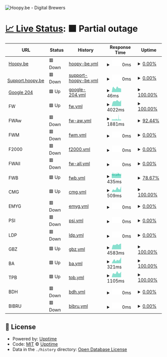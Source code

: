 ![Hoopy.be - Digital Brewers](https://hoopy.be/img/Hoopy.be-logo.jpg "Hoopy.be - Digital Brewers")

# [📈 Live Status](https://hoopybe.github.io/uptime): <!--live status--> **🟧 Partial outage**

<!--start: status pages-->
<!-- This summary is generated by Upptime (https://github.com/upptime/upptime) -->
<!-- Do not edit this manually, your changes will be overwritten -->
<!-- prettier-ignore -->
| URL | Status | History | Response Time | Uptime |
| --- | ------ | ------- | ------------- | ------ |
| <img alt="" src="https://icons.duckduckgo.com/ip3/hoopy.be.ico" height="13"> [Hoopy.be](https://hoopy.be) | 🟥 Down | [hoopy-be.yml](https://github.com/hoopybe/uptime/commits/HEAD/history/hoopy-be.yml) | <details><summary><img alt="Response time graph" src="./graphs/hoopy-be/response-time-week.png" height="20"> 0ms</summary><br><a href="https://hoopybe.github.io/uptime/history/hoopy-be"><img alt="Response time 913" src="https://img.shields.io/endpoint?url=https%3A%2F%2Fraw.githubusercontent.com%2Fhoopybe%2Fuptime%2FHEAD%2Fapi%2Fhoopy-be%2Fresponse-time.json"></a><br><a href="https://hoopybe.github.io/uptime/history/hoopy-be"><img alt="24-hour response time 0" src="https://img.shields.io/endpoint?url=https%3A%2F%2Fraw.githubusercontent.com%2Fhoopybe%2Fuptime%2FHEAD%2Fapi%2Fhoopy-be%2Fresponse-time-day.json"></a><br><a href="https://hoopybe.github.io/uptime/history/hoopy-be"><img alt="7-day response time 0" src="https://img.shields.io/endpoint?url=https%3A%2F%2Fraw.githubusercontent.com%2Fhoopybe%2Fuptime%2FHEAD%2Fapi%2Fhoopy-be%2Fresponse-time-week.json"></a><br><a href="https://hoopybe.github.io/uptime/history/hoopy-be"><img alt="30-day response time 0" src="https://img.shields.io/endpoint?url=https%3A%2F%2Fraw.githubusercontent.com%2Fhoopybe%2Fuptime%2FHEAD%2Fapi%2Fhoopy-be%2Fresponse-time-month.json"></a><br><a href="https://hoopybe.github.io/uptime/history/hoopy-be"><img alt="1-year response time 839" src="https://img.shields.io/endpoint?url=https%3A%2F%2Fraw.githubusercontent.com%2Fhoopybe%2Fuptime%2FHEAD%2Fapi%2Fhoopy-be%2Fresponse-time-year.json"></a></details> | <details><summary><a href="https://hoopybe.github.io/uptime/history/hoopy-be">0.00%</a></summary><a href="https://hoopybe.github.io/uptime/history/hoopy-be"><img alt="All-time uptime 76.51%" src="https://img.shields.io/endpoint?url=https%3A%2F%2Fraw.githubusercontent.com%2Fhoopybe%2Fuptime%2FHEAD%2Fapi%2Fhoopy-be%2Fuptime.json"></a><br><a href="https://hoopybe.github.io/uptime/history/hoopy-be"><img alt="24-hour uptime 0.00%" src="https://img.shields.io/endpoint?url=https%3A%2F%2Fraw.githubusercontent.com%2Fhoopybe%2Fuptime%2FHEAD%2Fapi%2Fhoopy-be%2Fuptime-day.json"></a><br><a href="https://hoopybe.github.io/uptime/history/hoopy-be"><img alt="7-day uptime 0.00%" src="https://img.shields.io/endpoint?url=https%3A%2F%2Fraw.githubusercontent.com%2Fhoopybe%2Fuptime%2FHEAD%2Fapi%2Fhoopy-be%2Fuptime-week.json"></a><br><a href="https://hoopybe.github.io/uptime/history/hoopy-be"><img alt="30-day uptime 1.38%" src="https://img.shields.io/endpoint?url=https%3A%2F%2Fraw.githubusercontent.com%2Fhoopybe%2Fuptime%2FHEAD%2Fapi%2Fhoopy-be%2Fuptime-month.json"></a><br><a href="https://hoopybe.github.io/uptime/history/hoopy-be"><img alt="1-year uptime 10.74%" src="https://img.shields.io/endpoint?url=https%3A%2F%2Fraw.githubusercontent.com%2Fhoopybe%2Fuptime%2FHEAD%2Fapi%2Fhoopy-be%2Fuptime-year.json"></a></details>
| <img alt="" src="https://icons.duckduckgo.com/ip3/support.hoopy.be.ico" height="13"> [Support.hoopy.be](https://support.hoopy.be) | 🟥 Down | [support-hoopy-be.yml](https://github.com/hoopybe/uptime/commits/HEAD/history/support-hoopy-be.yml) | <details><summary><img alt="Response time graph" src="./graphs/support-hoopy-be/response-time-week.png" height="20"> 0ms</summary><br><a href="https://hoopybe.github.io/uptime/history/support-hoopy-be"><img alt="Response time 1718" src="https://img.shields.io/endpoint?url=https%3A%2F%2Fraw.githubusercontent.com%2Fhoopybe%2Fuptime%2FHEAD%2Fapi%2Fsupport-hoopy-be%2Fresponse-time.json"></a><br><a href="https://hoopybe.github.io/uptime/history/support-hoopy-be"><img alt="24-hour response time 0" src="https://img.shields.io/endpoint?url=https%3A%2F%2Fraw.githubusercontent.com%2Fhoopybe%2Fuptime%2FHEAD%2Fapi%2Fsupport-hoopy-be%2Fresponse-time-day.json"></a><br><a href="https://hoopybe.github.io/uptime/history/support-hoopy-be"><img alt="7-day response time 0" src="https://img.shields.io/endpoint?url=https%3A%2F%2Fraw.githubusercontent.com%2Fhoopybe%2Fuptime%2FHEAD%2Fapi%2Fsupport-hoopy-be%2Fresponse-time-week.json"></a><br><a href="https://hoopybe.github.io/uptime/history/support-hoopy-be"><img alt="30-day response time 0" src="https://img.shields.io/endpoint?url=https%3A%2F%2Fraw.githubusercontent.com%2Fhoopybe%2Fuptime%2FHEAD%2Fapi%2Fsupport-hoopy-be%2Fresponse-time-month.json"></a><br><a href="https://hoopybe.github.io/uptime/history/support-hoopy-be"><img alt="1-year response time 1657" src="https://img.shields.io/endpoint?url=https%3A%2F%2Fraw.githubusercontent.com%2Fhoopybe%2Fuptime%2FHEAD%2Fapi%2Fsupport-hoopy-be%2Fresponse-time-year.json"></a></details> | <details><summary><a href="https://hoopybe.github.io/uptime/history/support-hoopy-be">0.00%</a></summary><a href="https://hoopybe.github.io/uptime/history/support-hoopy-be"><img alt="All-time uptime 88.47%" src="https://img.shields.io/endpoint?url=https%3A%2F%2Fraw.githubusercontent.com%2Fhoopybe%2Fuptime%2FHEAD%2Fapi%2Fsupport-hoopy-be%2Fuptime.json"></a><br><a href="https://hoopybe.github.io/uptime/history/support-hoopy-be"><img alt="24-hour uptime 0.00%" src="https://img.shields.io/endpoint?url=https%3A%2F%2Fraw.githubusercontent.com%2Fhoopybe%2Fuptime%2FHEAD%2Fapi%2Fsupport-hoopy-be%2Fuptime-day.json"></a><br><a href="https://hoopybe.github.io/uptime/history/support-hoopy-be"><img alt="7-day uptime 0.00%" src="https://img.shields.io/endpoint?url=https%3A%2F%2Fraw.githubusercontent.com%2Fhoopybe%2Fuptime%2FHEAD%2Fapi%2Fsupport-hoopy-be%2Fuptime-week.json"></a><br><a href="https://hoopybe.github.io/uptime/history/support-hoopy-be"><img alt="30-day uptime 1.38%" src="https://img.shields.io/endpoint?url=https%3A%2F%2Fraw.githubusercontent.com%2Fhoopybe%2Fuptime%2FHEAD%2Fapi%2Fsupport-hoopy-be%2Fuptime-month.json"></a><br><a href="https://hoopybe.github.io/uptime/history/support-hoopy-be"><img alt="1-year uptime 58.81%" src="https://img.shields.io/endpoint?url=https%3A%2F%2Fraw.githubusercontent.com%2Fhoopybe%2Fuptime%2FHEAD%2Fapi%2Fsupport-hoopy-be%2Fuptime-year.json"></a></details>
| <img alt="" src="https://icons.duckduckgo.com/ip3/google.com.ico" height="13"> [Google 204](https://google.com/generate_204) | 🟩 Up | [google-204.yml](https://github.com/hoopybe/uptime/commits/HEAD/history/google-204.yml) | <details><summary><img alt="Response time graph" src="./graphs/google-204/response-time-week.png" height="20"> 46ms</summary><br><a href="https://hoopybe.github.io/uptime/history/google-204"><img alt="Response time 41" src="https://img.shields.io/endpoint?url=https%3A%2F%2Fraw.githubusercontent.com%2Fhoopybe%2Fuptime%2FHEAD%2Fapi%2Fgoogle-204%2Fresponse-time.json"></a><br><a href="https://hoopybe.github.io/uptime/history/google-204"><img alt="24-hour response time 38" src="https://img.shields.io/endpoint?url=https%3A%2F%2Fraw.githubusercontent.com%2Fhoopybe%2Fuptime%2FHEAD%2Fapi%2Fgoogle-204%2Fresponse-time-day.json"></a><br><a href="https://hoopybe.github.io/uptime/history/google-204"><img alt="7-day response time 46" src="https://img.shields.io/endpoint?url=https%3A%2F%2Fraw.githubusercontent.com%2Fhoopybe%2Fuptime%2FHEAD%2Fapi%2Fgoogle-204%2Fresponse-time-week.json"></a><br><a href="https://hoopybe.github.io/uptime/history/google-204"><img alt="30-day response time 49" src="https://img.shields.io/endpoint?url=https%3A%2F%2Fraw.githubusercontent.com%2Fhoopybe%2Fuptime%2FHEAD%2Fapi%2Fgoogle-204%2Fresponse-time-month.json"></a><br><a href="https://hoopybe.github.io/uptime/history/google-204"><img alt="1-year response time 40" src="https://img.shields.io/endpoint?url=https%3A%2F%2Fraw.githubusercontent.com%2Fhoopybe%2Fuptime%2FHEAD%2Fapi%2Fgoogle-204%2Fresponse-time-year.json"></a></details> | <details><summary><a href="https://hoopybe.github.io/uptime/history/google-204">100.00%</a></summary><a href="https://hoopybe.github.io/uptime/history/google-204"><img alt="All-time uptime 100.00%" src="https://img.shields.io/endpoint?url=https%3A%2F%2Fraw.githubusercontent.com%2Fhoopybe%2Fuptime%2FHEAD%2Fapi%2Fgoogle-204%2Fuptime.json"></a><br><a href="https://hoopybe.github.io/uptime/history/google-204"><img alt="24-hour uptime 100.00%" src="https://img.shields.io/endpoint?url=https%3A%2F%2Fraw.githubusercontent.com%2Fhoopybe%2Fuptime%2FHEAD%2Fapi%2Fgoogle-204%2Fuptime-day.json"></a><br><a href="https://hoopybe.github.io/uptime/history/google-204"><img alt="7-day uptime 100.00%" src="https://img.shields.io/endpoint?url=https%3A%2F%2Fraw.githubusercontent.com%2Fhoopybe%2Fuptime%2FHEAD%2Fapi%2Fgoogle-204%2Fuptime-week.json"></a><br><a href="https://hoopybe.github.io/uptime/history/google-204"><img alt="30-day uptime 100.00%" src="https://img.shields.io/endpoint?url=https%3A%2F%2Fraw.githubusercontent.com%2Fhoopybe%2Fuptime%2FHEAD%2Fapi%2Fgoogle-204%2Fuptime-month.json"></a><br><a href="https://hoopybe.github.io/uptime/history/google-204"><img alt="1-year uptime 100.00%" src="https://img.shields.io/endpoint?url=https%3A%2F%2Fraw.githubusercontent.com%2Fhoopybe%2Fuptime%2FHEAD%2Fapi%2Fgoogle-204%2Fuptime-year.json"></a></details>
| <img alt="" src="https://icons.duckduckgo.com/ip3/null.ico" height="13"> FW | 🟩 Up | [fw.yml](https://github.com/hoopybe/uptime/commits/HEAD/history/fw.yml) | <details><summary><img alt="Response time graph" src="./graphs/fw/response-time-week.png" height="20"> 4022ms</summary><br><a href="https://hoopybe.github.io/uptime/history/fw"><img alt="Response time 4336" src="https://img.shields.io/endpoint?url=https%3A%2F%2Fraw.githubusercontent.com%2Fhoopybe%2Fuptime%2FHEAD%2Fapi%2Ffw%2Fresponse-time.json"></a><br><a href="https://hoopybe.github.io/uptime/history/fw"><img alt="24-hour response time 4588" src="https://img.shields.io/endpoint?url=https%3A%2F%2Fraw.githubusercontent.com%2Fhoopybe%2Fuptime%2FHEAD%2Fapi%2Ffw%2Fresponse-time-day.json"></a><br><a href="https://hoopybe.github.io/uptime/history/fw"><img alt="7-day response time 4022" src="https://img.shields.io/endpoint?url=https%3A%2F%2Fraw.githubusercontent.com%2Fhoopybe%2Fuptime%2FHEAD%2Fapi%2Ffw%2Fresponse-time-week.json"></a><br><a href="https://hoopybe.github.io/uptime/history/fw"><img alt="30-day response time 4314" src="https://img.shields.io/endpoint?url=https%3A%2F%2Fraw.githubusercontent.com%2Fhoopybe%2Fuptime%2FHEAD%2Fapi%2Ffw%2Fresponse-time-month.json"></a><br><a href="https://hoopybe.github.io/uptime/history/fw"><img alt="1-year response time 4337" src="https://img.shields.io/endpoint?url=https%3A%2F%2Fraw.githubusercontent.com%2Fhoopybe%2Fuptime%2FHEAD%2Fapi%2Ffw%2Fresponse-time-year.json"></a></details> | <details><summary><a href="https://hoopybe.github.io/uptime/history/fw">100.00%</a></summary><a href="https://hoopybe.github.io/uptime/history/fw"><img alt="All-time uptime 99.94%" src="https://img.shields.io/endpoint?url=https%3A%2F%2Fraw.githubusercontent.com%2Fhoopybe%2Fuptime%2FHEAD%2Fapi%2Ffw%2Fuptime.json"></a><br><a href="https://hoopybe.github.io/uptime/history/fw"><img alt="24-hour uptime 100.00%" src="https://img.shields.io/endpoint?url=https%3A%2F%2Fraw.githubusercontent.com%2Fhoopybe%2Fuptime%2FHEAD%2Fapi%2Ffw%2Fuptime-day.json"></a><br><a href="https://hoopybe.github.io/uptime/history/fw"><img alt="7-day uptime 100.00%" src="https://img.shields.io/endpoint?url=https%3A%2F%2Fraw.githubusercontent.com%2Fhoopybe%2Fuptime%2FHEAD%2Fapi%2Ffw%2Fuptime-week.json"></a><br><a href="https://hoopybe.github.io/uptime/history/fw"><img alt="30-day uptime 100.00%" src="https://img.shields.io/endpoint?url=https%3A%2F%2Fraw.githubusercontent.com%2Fhoopybe%2Fuptime%2FHEAD%2Fapi%2Ffw%2Fuptime-month.json"></a><br><a href="https://hoopybe.github.io/uptime/history/fw"><img alt="1-year uptime 99.93%" src="https://img.shields.io/endpoint?url=https%3A%2F%2Fraw.githubusercontent.com%2Fhoopybe%2Fuptime%2FHEAD%2Fapi%2Ffw%2Fuptime-year.json"></a></details>
| <img alt="" src="https://icons.duckduckgo.com/ip3/null.ico" height="13"> FWAw | 🟥 Down | [fw-aw.yml](https://github.com/hoopybe/uptime/commits/HEAD/history/fw-aw.yml) | <details><summary><img alt="Response time graph" src="./graphs/fw-aw/response-time-week.png" height="20"> 1881ms</summary><br><a href="https://hoopybe.github.io/uptime/history/fw-aw"><img alt="Response time 1783" src="https://img.shields.io/endpoint?url=https%3A%2F%2Fraw.githubusercontent.com%2Fhoopybe%2Fuptime%2FHEAD%2Fapi%2Ffw-aw%2Fresponse-time.json"></a><br><a href="https://hoopybe.github.io/uptime/history/fw-aw"><img alt="24-hour response time 1632" src="https://img.shields.io/endpoint?url=https%3A%2F%2Fraw.githubusercontent.com%2Fhoopybe%2Fuptime%2FHEAD%2Fapi%2Ffw-aw%2Fresponse-time-day.json"></a><br><a href="https://hoopybe.github.io/uptime/history/fw-aw"><img alt="7-day response time 1881" src="https://img.shields.io/endpoint?url=https%3A%2F%2Fraw.githubusercontent.com%2Fhoopybe%2Fuptime%2FHEAD%2Fapi%2Ffw-aw%2Fresponse-time-week.json"></a><br><a href="https://hoopybe.github.io/uptime/history/fw-aw"><img alt="30-day response time 1810" src="https://img.shields.io/endpoint?url=https%3A%2F%2Fraw.githubusercontent.com%2Fhoopybe%2Fuptime%2FHEAD%2Fapi%2Ffw-aw%2Fresponse-time-month.json"></a><br><a href="https://hoopybe.github.io/uptime/history/fw-aw"><img alt="1-year response time 1782" src="https://img.shields.io/endpoint?url=https%3A%2F%2Fraw.githubusercontent.com%2Fhoopybe%2Fuptime%2FHEAD%2Fapi%2Ffw-aw%2Fresponse-time-year.json"></a></details> | <details><summary><a href="https://hoopybe.github.io/uptime/history/fw-aw">92.44%</a></summary><a href="https://hoopybe.github.io/uptime/history/fw-aw"><img alt="All-time uptime 99.83%" src="https://img.shields.io/endpoint?url=https%3A%2F%2Fraw.githubusercontent.com%2Fhoopybe%2Fuptime%2FHEAD%2Fapi%2Ffw-aw%2Fuptime.json"></a><br><a href="https://hoopybe.github.io/uptime/history/fw-aw"><img alt="24-hour uptime 93.46%" src="https://img.shields.io/endpoint?url=https%3A%2F%2Fraw.githubusercontent.com%2Fhoopybe%2Fuptime%2FHEAD%2Fapi%2Ffw-aw%2Fuptime-day.json"></a><br><a href="https://hoopybe.github.io/uptime/history/fw-aw"><img alt="7-day uptime 92.44%" src="https://img.shields.io/endpoint?url=https%3A%2F%2Fraw.githubusercontent.com%2Fhoopybe%2Fuptime%2FHEAD%2Fapi%2Ffw-aw%2Fuptime-week.json"></a><br><a href="https://hoopybe.github.io/uptime/history/fw-aw"><img alt="30-day uptime 91.95%" src="https://img.shields.io/endpoint?url=https%3A%2F%2Fraw.githubusercontent.com%2Fhoopybe%2Fuptime%2FHEAD%2Fapi%2Ffw-aw%2Fuptime-month.json"></a><br><a href="https://hoopybe.github.io/uptime/history/fw-aw"><img alt="1-year uptime 99.33%" src="https://img.shields.io/endpoint?url=https%3A%2F%2Fraw.githubusercontent.com%2Fhoopybe%2Fuptime%2FHEAD%2Fapi%2Ffw-aw%2Fuptime-year.json"></a></details>
| <img alt="" src="https://icons.duckduckgo.com/ip3/null.ico" height="13"> FWM | 🟥 Down | [fwm.yml](https://github.com/hoopybe/uptime/commits/HEAD/history/fwm.yml) | <details><summary><img alt="Response time graph" src="./graphs/fwm/response-time-week.png" height="20"> 0ms</summary><br><a href="https://hoopybe.github.io/uptime/history/fwm"><img alt="Response time 0" src="https://img.shields.io/endpoint?url=https%3A%2F%2Fraw.githubusercontent.com%2Fhoopybe%2Fuptime%2FHEAD%2Fapi%2Ffwm%2Fresponse-time.json"></a><br><a href="https://hoopybe.github.io/uptime/history/fwm"><img alt="24-hour response time 0" src="https://img.shields.io/endpoint?url=https%3A%2F%2Fraw.githubusercontent.com%2Fhoopybe%2Fuptime%2FHEAD%2Fapi%2Ffwm%2Fresponse-time-day.json"></a><br><a href="https://hoopybe.github.io/uptime/history/fwm"><img alt="7-day response time 0" src="https://img.shields.io/endpoint?url=https%3A%2F%2Fraw.githubusercontent.com%2Fhoopybe%2Fuptime%2FHEAD%2Fapi%2Ffwm%2Fresponse-time-week.json"></a><br><a href="https://hoopybe.github.io/uptime/history/fwm"><img alt="30-day response time 0" src="https://img.shields.io/endpoint?url=https%3A%2F%2Fraw.githubusercontent.com%2Fhoopybe%2Fuptime%2FHEAD%2Fapi%2Ffwm%2Fresponse-time-month.json"></a><br><a href="https://hoopybe.github.io/uptime/history/fwm"><img alt="1-year response time 0" src="https://img.shields.io/endpoint?url=https%3A%2F%2Fraw.githubusercontent.com%2Fhoopybe%2Fuptime%2FHEAD%2Fapi%2Ffwm%2Fresponse-time-year.json"></a></details> | <details><summary><a href="https://hoopybe.github.io/uptime/history/fwm">0.00%</a></summary><a href="https://hoopybe.github.io/uptime/history/fwm"><img alt="All-time uptime 57.15%" src="https://img.shields.io/endpoint?url=https%3A%2F%2Fraw.githubusercontent.com%2Fhoopybe%2Fuptime%2FHEAD%2Fapi%2Ffwm%2Fuptime.json"></a><br><a href="https://hoopybe.github.io/uptime/history/fwm"><img alt="24-hour uptime 0.00%" src="https://img.shields.io/endpoint?url=https%3A%2F%2Fraw.githubusercontent.com%2Fhoopybe%2Fuptime%2FHEAD%2Fapi%2Ffwm%2Fuptime-day.json"></a><br><a href="https://hoopybe.github.io/uptime/history/fwm"><img alt="7-day uptime 0.00%" src="https://img.shields.io/endpoint?url=https%3A%2F%2Fraw.githubusercontent.com%2Fhoopybe%2Fuptime%2FHEAD%2Fapi%2Ffwm%2Fuptime-week.json"></a><br><a href="https://hoopybe.github.io/uptime/history/fwm"><img alt="30-day uptime 1.38%" src="https://img.shields.io/endpoint?url=https%3A%2F%2Fraw.githubusercontent.com%2Fhoopybe%2Fuptime%2FHEAD%2Fapi%2Ffwm%2Fuptime-month.json"></a><br><a href="https://hoopybe.github.io/uptime/history/fwm"><img alt="1-year uptime 0.00%" src="https://img.shields.io/endpoint?url=https%3A%2F%2Fraw.githubusercontent.com%2Fhoopybe%2Fuptime%2FHEAD%2Fapi%2Ffwm%2Fuptime-year.json"></a></details>
| <img alt="" src="https://icons.duckduckgo.com/ip3/null.ico" height="13"> F2000 | 🟥 Down | [f2000.yml](https://github.com/hoopybe/uptime/commits/HEAD/history/f2000.yml) | <details><summary><img alt="Response time graph" src="./graphs/f2000/response-time-week.png" height="20"> 0ms</summary><br><a href="https://hoopybe.github.io/uptime/history/f2000"><img alt="Response time 0" src="https://img.shields.io/endpoint?url=https%3A%2F%2Fraw.githubusercontent.com%2Fhoopybe%2Fuptime%2FHEAD%2Fapi%2Ff2000%2Fresponse-time.json"></a><br><a href="https://hoopybe.github.io/uptime/history/f2000"><img alt="24-hour response time 0" src="https://img.shields.io/endpoint?url=https%3A%2F%2Fraw.githubusercontent.com%2Fhoopybe%2Fuptime%2FHEAD%2Fapi%2Ff2000%2Fresponse-time-day.json"></a><br><a href="https://hoopybe.github.io/uptime/history/f2000"><img alt="7-day response time 0" src="https://img.shields.io/endpoint?url=https%3A%2F%2Fraw.githubusercontent.com%2Fhoopybe%2Fuptime%2FHEAD%2Fapi%2Ff2000%2Fresponse-time-week.json"></a><br><a href="https://hoopybe.github.io/uptime/history/f2000"><img alt="30-day response time 0" src="https://img.shields.io/endpoint?url=https%3A%2F%2Fraw.githubusercontent.com%2Fhoopybe%2Fuptime%2FHEAD%2Fapi%2Ff2000%2Fresponse-time-month.json"></a><br><a href="https://hoopybe.github.io/uptime/history/f2000"><img alt="1-year response time 0" src="https://img.shields.io/endpoint?url=https%3A%2F%2Fraw.githubusercontent.com%2Fhoopybe%2Fuptime%2FHEAD%2Fapi%2Ff2000%2Fresponse-time-year.json"></a></details> | <details><summary><a href="https://hoopybe.github.io/uptime/history/f2000">0.00%</a></summary><a href="https://hoopybe.github.io/uptime/history/f2000"><img alt="All-time uptime 41.25%" src="https://img.shields.io/endpoint?url=https%3A%2F%2Fraw.githubusercontent.com%2Fhoopybe%2Fuptime%2FHEAD%2Fapi%2Ff2000%2Fuptime.json"></a><br><a href="https://hoopybe.github.io/uptime/history/f2000"><img alt="24-hour uptime 0.00%" src="https://img.shields.io/endpoint?url=https%3A%2F%2Fraw.githubusercontent.com%2Fhoopybe%2Fuptime%2FHEAD%2Fapi%2Ff2000%2Fuptime-day.json"></a><br><a href="https://hoopybe.github.io/uptime/history/f2000"><img alt="7-day uptime 0.00%" src="https://img.shields.io/endpoint?url=https%3A%2F%2Fraw.githubusercontent.com%2Fhoopybe%2Fuptime%2FHEAD%2Fapi%2Ff2000%2Fuptime-week.json"></a><br><a href="https://hoopybe.github.io/uptime/history/f2000"><img alt="30-day uptime 1.38%" src="https://img.shields.io/endpoint?url=https%3A%2F%2Fraw.githubusercontent.com%2Fhoopybe%2Fuptime%2FHEAD%2Fapi%2Ff2000%2Fuptime-month.json"></a><br><a href="https://hoopybe.github.io/uptime/history/f2000"><img alt="1-year uptime 0.00%" src="https://img.shields.io/endpoint?url=https%3A%2F%2Fraw.githubusercontent.com%2Fhoopybe%2Fuptime%2FHEAD%2Fapi%2Ff2000%2Fuptime-year.json"></a></details>
| <img alt="" src="https://icons.duckduckgo.com/ip3/null.ico" height="13"> FWAll | 🟥 Down | [fw-all.yml](https://github.com/hoopybe/uptime/commits/HEAD/history/fw-all.yml) | <details><summary><img alt="Response time graph" src="./graphs/fw-all/response-time-week.png" height="20"> 0ms</summary><br><a href="https://hoopybe.github.io/uptime/history/fw-all"><img alt="Response time 0" src="https://img.shields.io/endpoint?url=https%3A%2F%2Fraw.githubusercontent.com%2Fhoopybe%2Fuptime%2FHEAD%2Fapi%2Ffw-all%2Fresponse-time.json"></a><br><a href="https://hoopybe.github.io/uptime/history/fw-all"><img alt="24-hour response time 0" src="https://img.shields.io/endpoint?url=https%3A%2F%2Fraw.githubusercontent.com%2Fhoopybe%2Fuptime%2FHEAD%2Fapi%2Ffw-all%2Fresponse-time-day.json"></a><br><a href="https://hoopybe.github.io/uptime/history/fw-all"><img alt="7-day response time 0" src="https://img.shields.io/endpoint?url=https%3A%2F%2Fraw.githubusercontent.com%2Fhoopybe%2Fuptime%2FHEAD%2Fapi%2Ffw-all%2Fresponse-time-week.json"></a><br><a href="https://hoopybe.github.io/uptime/history/fw-all"><img alt="30-day response time 0" src="https://img.shields.io/endpoint?url=https%3A%2F%2Fraw.githubusercontent.com%2Fhoopybe%2Fuptime%2FHEAD%2Fapi%2Ffw-all%2Fresponse-time-month.json"></a><br><a href="https://hoopybe.github.io/uptime/history/fw-all"><img alt="1-year response time 0" src="https://img.shields.io/endpoint?url=https%3A%2F%2Fraw.githubusercontent.com%2Fhoopybe%2Fuptime%2FHEAD%2Fapi%2Ffw-all%2Fresponse-time-year.json"></a></details> | <details><summary><a href="https://hoopybe.github.io/uptime/history/fw-all">0.00%</a></summary><a href="https://hoopybe.github.io/uptime/history/fw-all"><img alt="All-time uptime 57.15%" src="https://img.shields.io/endpoint?url=https%3A%2F%2Fraw.githubusercontent.com%2Fhoopybe%2Fuptime%2FHEAD%2Fapi%2Ffw-all%2Fuptime.json"></a><br><a href="https://hoopybe.github.io/uptime/history/fw-all"><img alt="24-hour uptime 0.00%" src="https://img.shields.io/endpoint?url=https%3A%2F%2Fraw.githubusercontent.com%2Fhoopybe%2Fuptime%2FHEAD%2Fapi%2Ffw-all%2Fuptime-day.json"></a><br><a href="https://hoopybe.github.io/uptime/history/fw-all"><img alt="7-day uptime 0.00%" src="https://img.shields.io/endpoint?url=https%3A%2F%2Fraw.githubusercontent.com%2Fhoopybe%2Fuptime%2FHEAD%2Fapi%2Ffw-all%2Fuptime-week.json"></a><br><a href="https://hoopybe.github.io/uptime/history/fw-all"><img alt="30-day uptime 1.38%" src="https://img.shields.io/endpoint?url=https%3A%2F%2Fraw.githubusercontent.com%2Fhoopybe%2Fuptime%2FHEAD%2Fapi%2Ffw-all%2Fuptime-month.json"></a><br><a href="https://hoopybe.github.io/uptime/history/fw-all"><img alt="1-year uptime 0.00%" src="https://img.shields.io/endpoint?url=https%3A%2F%2Fraw.githubusercontent.com%2Fhoopybe%2Fuptime%2FHEAD%2Fapi%2Ffw-all%2Fuptime-year.json"></a></details>
| <img alt="" src="https://icons.duckduckgo.com/ip3/null.ico" height="13"> FWB | 🟩 Up | [fwb.yml](https://github.com/hoopybe/uptime/commits/HEAD/history/fwb.yml) | <details><summary><img alt="Response time graph" src="./graphs/fwb/response-time-week.png" height="20"> 435ms</summary><br><a href="https://hoopybe.github.io/uptime/history/fwb"><img alt="Response time 503" src="https://img.shields.io/endpoint?url=https%3A%2F%2Fraw.githubusercontent.com%2Fhoopybe%2Fuptime%2FHEAD%2Fapi%2Ffwb%2Fresponse-time.json"></a><br><a href="https://hoopybe.github.io/uptime/history/fwb"><img alt="24-hour response time 419" src="https://img.shields.io/endpoint?url=https%3A%2F%2Fraw.githubusercontent.com%2Fhoopybe%2Fuptime%2FHEAD%2Fapi%2Ffwb%2Fresponse-time-day.json"></a><br><a href="https://hoopybe.github.io/uptime/history/fwb"><img alt="7-day response time 435" src="https://img.shields.io/endpoint?url=https%3A%2F%2Fraw.githubusercontent.com%2Fhoopybe%2Fuptime%2FHEAD%2Fapi%2Ffwb%2Fresponse-time-week.json"></a><br><a href="https://hoopybe.github.io/uptime/history/fwb"><img alt="30-day response time 504" src="https://img.shields.io/endpoint?url=https%3A%2F%2Fraw.githubusercontent.com%2Fhoopybe%2Fuptime%2FHEAD%2Fapi%2Ffwb%2Fresponse-time-month.json"></a><br><a href="https://hoopybe.github.io/uptime/history/fwb"><img alt="1-year response time 503" src="https://img.shields.io/endpoint?url=https%3A%2F%2Fraw.githubusercontent.com%2Fhoopybe%2Fuptime%2FHEAD%2Fapi%2Ffwb%2Fresponse-time-year.json"></a></details> | <details><summary><a href="https://hoopybe.github.io/uptime/history/fwb">78.67%</a></summary><a href="https://hoopybe.github.io/uptime/history/fwb"><img alt="All-time uptime 99.84%" src="https://img.shields.io/endpoint?url=https%3A%2F%2Fraw.githubusercontent.com%2Fhoopybe%2Fuptime%2FHEAD%2Fapi%2Ffwb%2Fuptime.json"></a><br><a href="https://hoopybe.github.io/uptime/history/fwb"><img alt="24-hour uptime 73.33%" src="https://img.shields.io/endpoint?url=https%3A%2F%2Fraw.githubusercontent.com%2Fhoopybe%2Fuptime%2FHEAD%2Fapi%2Ffwb%2Fuptime-day.json"></a><br><a href="https://hoopybe.github.io/uptime/history/fwb"><img alt="7-day uptime 78.67%" src="https://img.shields.io/endpoint?url=https%3A%2F%2Fraw.githubusercontent.com%2Fhoopybe%2Fuptime%2FHEAD%2Fapi%2Ffwb%2Fuptime-week.json"></a><br><a href="https://hoopybe.github.io/uptime/history/fwb"><img alt="30-day uptime 92.57%" src="https://img.shields.io/endpoint?url=https%3A%2F%2Fraw.githubusercontent.com%2Fhoopybe%2Fuptime%2FHEAD%2Fapi%2Ffwb%2Fuptime-month.json"></a><br><a href="https://hoopybe.github.io/uptime/history/fwb"><img alt="1-year uptime 99.38%" src="https://img.shields.io/endpoint?url=https%3A%2F%2Fraw.githubusercontent.com%2Fhoopybe%2Fuptime%2FHEAD%2Fapi%2Ffwb%2Fuptime-year.json"></a></details>
| <img alt="" src="https://icons.duckduckgo.com/ip3/null.ico" height="13"> CMG | 🟩 Up | [cmg.yml](https://github.com/hoopybe/uptime/commits/HEAD/history/cmg.yml) | <details><summary><img alt="Response time graph" src="./graphs/cmg/response-time-week.png" height="20"> 509ms</summary><br><a href="https://hoopybe.github.io/uptime/history/cmg"><img alt="Response time 1074" src="https://img.shields.io/endpoint?url=https%3A%2F%2Fraw.githubusercontent.com%2Fhoopybe%2Fuptime%2FHEAD%2Fapi%2Fcmg%2Fresponse-time.json"></a><br><a href="https://hoopybe.github.io/uptime/history/cmg"><img alt="24-hour response time 909" src="https://img.shields.io/endpoint?url=https%3A%2F%2Fraw.githubusercontent.com%2Fhoopybe%2Fuptime%2FHEAD%2Fapi%2Fcmg%2Fresponse-time-day.json"></a><br><a href="https://hoopybe.github.io/uptime/history/cmg"><img alt="7-day response time 509" src="https://img.shields.io/endpoint?url=https%3A%2F%2Fraw.githubusercontent.com%2Fhoopybe%2Fuptime%2FHEAD%2Fapi%2Fcmg%2Fresponse-time-week.json"></a><br><a href="https://hoopybe.github.io/uptime/history/cmg"><img alt="30-day response time 578" src="https://img.shields.io/endpoint?url=https%3A%2F%2Fraw.githubusercontent.com%2Fhoopybe%2Fuptime%2FHEAD%2Fapi%2Fcmg%2Fresponse-time-month.json"></a><br><a href="https://hoopybe.github.io/uptime/history/cmg"><img alt="1-year response time 978" src="https://img.shields.io/endpoint?url=https%3A%2F%2Fraw.githubusercontent.com%2Fhoopybe%2Fuptime%2FHEAD%2Fapi%2Fcmg%2Fresponse-time-year.json"></a></details> | <details><summary><a href="https://hoopybe.github.io/uptime/history/cmg">100.00%</a></summary><a href="https://hoopybe.github.io/uptime/history/cmg"><img alt="All-time uptime 82.97%" src="https://img.shields.io/endpoint?url=https%3A%2F%2Fraw.githubusercontent.com%2Fhoopybe%2Fuptime%2FHEAD%2Fapi%2Fcmg%2Fuptime.json"></a><br><a href="https://hoopybe.github.io/uptime/history/cmg"><img alt="24-hour uptime 100.00%" src="https://img.shields.io/endpoint?url=https%3A%2F%2Fraw.githubusercontent.com%2Fhoopybe%2Fuptime%2FHEAD%2Fapi%2Fcmg%2Fuptime-day.json"></a><br><a href="https://hoopybe.github.io/uptime/history/cmg"><img alt="7-day uptime 100.00%" src="https://img.shields.io/endpoint?url=https%3A%2F%2Fraw.githubusercontent.com%2Fhoopybe%2Fuptime%2FHEAD%2Fapi%2Fcmg%2Fuptime-week.json"></a><br><a href="https://hoopybe.github.io/uptime/history/cmg"><img alt="30-day uptime 100.00%" src="https://img.shields.io/endpoint?url=https%3A%2F%2Fraw.githubusercontent.com%2Fhoopybe%2Fuptime%2FHEAD%2Fapi%2Fcmg%2Fuptime-month.json"></a><br><a href="https://hoopybe.github.io/uptime/history/cmg"><img alt="1-year uptime 34.71%" src="https://img.shields.io/endpoint?url=https%3A%2F%2Fraw.githubusercontent.com%2Fhoopybe%2Fuptime%2FHEAD%2Fapi%2Fcmg%2Fuptime-year.json"></a></details>
| <img alt="" src="https://icons.duckduckgo.com/ip3/null.ico" height="13"> EMYG | 🟥 Down | [emyg.yml](https://github.com/hoopybe/uptime/commits/HEAD/history/emyg.yml) | <details><summary><img alt="Response time graph" src="./graphs/emyg/response-time-week.png" height="20"> 0ms</summary><br><a href="https://hoopybe.github.io/uptime/history/emyg"><img alt="Response time 919" src="https://img.shields.io/endpoint?url=https%3A%2F%2Fraw.githubusercontent.com%2Fhoopybe%2Fuptime%2FHEAD%2Fapi%2Femyg%2Fresponse-time.json"></a><br><a href="https://hoopybe.github.io/uptime/history/emyg"><img alt="24-hour response time 0" src="https://img.shields.io/endpoint?url=https%3A%2F%2Fraw.githubusercontent.com%2Fhoopybe%2Fuptime%2FHEAD%2Fapi%2Femyg%2Fresponse-time-day.json"></a><br><a href="https://hoopybe.github.io/uptime/history/emyg"><img alt="7-day response time 0" src="https://img.shields.io/endpoint?url=https%3A%2F%2Fraw.githubusercontent.com%2Fhoopybe%2Fuptime%2FHEAD%2Fapi%2Femyg%2Fresponse-time-week.json"></a><br><a href="https://hoopybe.github.io/uptime/history/emyg"><img alt="30-day response time 0" src="https://img.shields.io/endpoint?url=https%3A%2F%2Fraw.githubusercontent.com%2Fhoopybe%2Fuptime%2FHEAD%2Fapi%2Femyg%2Fresponse-time-month.json"></a><br><a href="https://hoopybe.github.io/uptime/history/emyg"><img alt="1-year response time 954" src="https://img.shields.io/endpoint?url=https%3A%2F%2Fraw.githubusercontent.com%2Fhoopybe%2Fuptime%2FHEAD%2Fapi%2Femyg%2Fresponse-time-year.json"></a></details> | <details><summary><a href="https://hoopybe.github.io/uptime/history/emyg">0.00%</a></summary><a href="https://hoopybe.github.io/uptime/history/emyg"><img alt="All-time uptime 76.80%" src="https://img.shields.io/endpoint?url=https%3A%2F%2Fraw.githubusercontent.com%2Fhoopybe%2Fuptime%2FHEAD%2Fapi%2Femyg%2Fuptime.json"></a><br><a href="https://hoopybe.github.io/uptime/history/emyg"><img alt="24-hour uptime 0.00%" src="https://img.shields.io/endpoint?url=https%3A%2F%2Fraw.githubusercontent.com%2Fhoopybe%2Fuptime%2FHEAD%2Fapi%2Femyg%2Fuptime-day.json"></a><br><a href="https://hoopybe.github.io/uptime/history/emyg"><img alt="7-day uptime 0.00%" src="https://img.shields.io/endpoint?url=https%3A%2F%2Fraw.githubusercontent.com%2Fhoopybe%2Fuptime%2FHEAD%2Fapi%2Femyg%2Fuptime-week.json"></a><br><a href="https://hoopybe.github.io/uptime/history/emyg"><img alt="30-day uptime 1.38%" src="https://img.shields.io/endpoint?url=https%3A%2F%2Fraw.githubusercontent.com%2Fhoopybe%2Fuptime%2FHEAD%2Fapi%2Femyg%2Fuptime-month.json"></a><br><a href="https://hoopybe.github.io/uptime/history/emyg"><img alt="1-year uptime 11.04%" src="https://img.shields.io/endpoint?url=https%3A%2F%2Fraw.githubusercontent.com%2Fhoopybe%2Fuptime%2FHEAD%2Fapi%2Femyg%2Fuptime-year.json"></a></details>
| <img alt="" src="https://icons.duckduckgo.com/ip3/null.ico" height="13"> PSI | 🟥 Down | [psi.yml](https://github.com/hoopybe/uptime/commits/HEAD/history/psi.yml) | <details><summary><img alt="Response time graph" src="./graphs/psi/response-time-week.png" height="20"> 0ms</summary><br><a href="https://hoopybe.github.io/uptime/history/psi"><img alt="Response time 945" src="https://img.shields.io/endpoint?url=https%3A%2F%2Fraw.githubusercontent.com%2Fhoopybe%2Fuptime%2FHEAD%2Fapi%2Fpsi%2Fresponse-time.json"></a><br><a href="https://hoopybe.github.io/uptime/history/psi"><img alt="24-hour response time 0" src="https://img.shields.io/endpoint?url=https%3A%2F%2Fraw.githubusercontent.com%2Fhoopybe%2Fuptime%2FHEAD%2Fapi%2Fpsi%2Fresponse-time-day.json"></a><br><a href="https://hoopybe.github.io/uptime/history/psi"><img alt="7-day response time 0" src="https://img.shields.io/endpoint?url=https%3A%2F%2Fraw.githubusercontent.com%2Fhoopybe%2Fuptime%2FHEAD%2Fapi%2Fpsi%2Fresponse-time-week.json"></a><br><a href="https://hoopybe.github.io/uptime/history/psi"><img alt="30-day response time 0" src="https://img.shields.io/endpoint?url=https%3A%2F%2Fraw.githubusercontent.com%2Fhoopybe%2Fuptime%2FHEAD%2Fapi%2Fpsi%2Fresponse-time-month.json"></a><br><a href="https://hoopybe.github.io/uptime/history/psi"><img alt="1-year response time 935" src="https://img.shields.io/endpoint?url=https%3A%2F%2Fraw.githubusercontent.com%2Fhoopybe%2Fuptime%2FHEAD%2Fapi%2Fpsi%2Fresponse-time-year.json"></a></details> | <details><summary><a href="https://hoopybe.github.io/uptime/history/psi">0.00%</a></summary><a href="https://hoopybe.github.io/uptime/history/psi"><img alt="All-time uptime 78.39%" src="https://img.shields.io/endpoint?url=https%3A%2F%2Fraw.githubusercontent.com%2Fhoopybe%2Fuptime%2FHEAD%2Fapi%2Fpsi%2Fuptime.json"></a><br><a href="https://hoopybe.github.io/uptime/history/psi"><img alt="24-hour uptime 0.00%" src="https://img.shields.io/endpoint?url=https%3A%2F%2Fraw.githubusercontent.com%2Fhoopybe%2Fuptime%2FHEAD%2Fapi%2Fpsi%2Fuptime-day.json"></a><br><a href="https://hoopybe.github.io/uptime/history/psi"><img alt="7-day uptime 0.00%" src="https://img.shields.io/endpoint?url=https%3A%2F%2Fraw.githubusercontent.com%2Fhoopybe%2Fuptime%2FHEAD%2Fapi%2Fpsi%2Fuptime-week.json"></a><br><a href="https://hoopybe.github.io/uptime/history/psi"><img alt="30-day uptime 1.38%" src="https://img.shields.io/endpoint?url=https%3A%2F%2Fraw.githubusercontent.com%2Fhoopybe%2Fuptime%2FHEAD%2Fapi%2Fpsi%2Fuptime-month.json"></a><br><a href="https://hoopybe.github.io/uptime/history/psi"><img alt="1-year uptime 17.18%" src="https://img.shields.io/endpoint?url=https%3A%2F%2Fraw.githubusercontent.com%2Fhoopybe%2Fuptime%2FHEAD%2Fapi%2Fpsi%2Fuptime-year.json"></a></details>
| <img alt="" src="https://icons.duckduckgo.com/ip3/null.ico" height="13"> LDP | 🟥 Down | [ldp.yml](https://github.com/hoopybe/uptime/commits/HEAD/history/ldp.yml) | <details><summary><img alt="Response time graph" src="./graphs/ldp/response-time-week.png" height="20"> 0ms</summary><br><a href="https://hoopybe.github.io/uptime/history/ldp"><img alt="Response time 0" src="https://img.shields.io/endpoint?url=https%3A%2F%2Fraw.githubusercontent.com%2Fhoopybe%2Fuptime%2FHEAD%2Fapi%2Fldp%2Fresponse-time.json"></a><br><a href="https://hoopybe.github.io/uptime/history/ldp"><img alt="24-hour response time 0" src="https://img.shields.io/endpoint?url=https%3A%2F%2Fraw.githubusercontent.com%2Fhoopybe%2Fuptime%2FHEAD%2Fapi%2Fldp%2Fresponse-time-day.json"></a><br><a href="https://hoopybe.github.io/uptime/history/ldp"><img alt="7-day response time 0" src="https://img.shields.io/endpoint?url=https%3A%2F%2Fraw.githubusercontent.com%2Fhoopybe%2Fuptime%2FHEAD%2Fapi%2Fldp%2Fresponse-time-week.json"></a><br><a href="https://hoopybe.github.io/uptime/history/ldp"><img alt="30-day response time 0" src="https://img.shields.io/endpoint?url=https%3A%2F%2Fraw.githubusercontent.com%2Fhoopybe%2Fuptime%2FHEAD%2Fapi%2Fldp%2Fresponse-time-month.json"></a><br><a href="https://hoopybe.github.io/uptime/history/ldp"><img alt="1-year response time 0" src="https://img.shields.io/endpoint?url=https%3A%2F%2Fraw.githubusercontent.com%2Fhoopybe%2Fuptime%2FHEAD%2Fapi%2Fldp%2Fresponse-time-year.json"></a></details> | <details><summary><a href="https://hoopybe.github.io/uptime/history/ldp">0.00%</a></summary><a href="https://hoopybe.github.io/uptime/history/ldp"><img alt="All-time uptime 41.16%" src="https://img.shields.io/endpoint?url=https%3A%2F%2Fraw.githubusercontent.com%2Fhoopybe%2Fuptime%2FHEAD%2Fapi%2Fldp%2Fuptime.json"></a><br><a href="https://hoopybe.github.io/uptime/history/ldp"><img alt="24-hour uptime 0.00%" src="https://img.shields.io/endpoint?url=https%3A%2F%2Fraw.githubusercontent.com%2Fhoopybe%2Fuptime%2FHEAD%2Fapi%2Fldp%2Fuptime-day.json"></a><br><a href="https://hoopybe.github.io/uptime/history/ldp"><img alt="7-day uptime 0.00%" src="https://img.shields.io/endpoint?url=https%3A%2F%2Fraw.githubusercontent.com%2Fhoopybe%2Fuptime%2FHEAD%2Fapi%2Fldp%2Fuptime-week.json"></a><br><a href="https://hoopybe.github.io/uptime/history/ldp"><img alt="30-day uptime 1.38%" src="https://img.shields.io/endpoint?url=https%3A%2F%2Fraw.githubusercontent.com%2Fhoopybe%2Fuptime%2FHEAD%2Fapi%2Fldp%2Fuptime-month.json"></a><br><a href="https://hoopybe.github.io/uptime/history/ldp"><img alt="1-year uptime 0.00%" src="https://img.shields.io/endpoint?url=https%3A%2F%2Fraw.githubusercontent.com%2Fhoopybe%2Fuptime%2FHEAD%2Fapi%2Fldp%2Fuptime-year.json"></a></details>
| <img alt="" src="https://icons.duckduckgo.com/ip3/null.ico" height="13"> GBZ | 🟩 Up | [gbz.yml](https://github.com/hoopybe/uptime/commits/HEAD/history/gbz.yml) | <details><summary><img alt="Response time graph" src="./graphs/gbz/response-time-week.png" height="20"> 4583ms</summary><br><a href="https://hoopybe.github.io/uptime/history/gbz"><img alt="Response time 4479" src="https://img.shields.io/endpoint?url=https%3A%2F%2Fraw.githubusercontent.com%2Fhoopybe%2Fuptime%2FHEAD%2Fapi%2Fgbz%2Fresponse-time.json"></a><br><a href="https://hoopybe.github.io/uptime/history/gbz"><img alt="24-hour response time 5410" src="https://img.shields.io/endpoint?url=https%3A%2F%2Fraw.githubusercontent.com%2Fhoopybe%2Fuptime%2FHEAD%2Fapi%2Fgbz%2Fresponse-time-day.json"></a><br><a href="https://hoopybe.github.io/uptime/history/gbz"><img alt="7-day response time 4583" src="https://img.shields.io/endpoint?url=https%3A%2F%2Fraw.githubusercontent.com%2Fhoopybe%2Fuptime%2FHEAD%2Fapi%2Fgbz%2Fresponse-time-week.json"></a><br><a href="https://hoopybe.github.io/uptime/history/gbz"><img alt="30-day response time 5069" src="https://img.shields.io/endpoint?url=https%3A%2F%2Fraw.githubusercontent.com%2Fhoopybe%2Fuptime%2FHEAD%2Fapi%2Fgbz%2Fresponse-time-month.json"></a><br><a href="https://hoopybe.github.io/uptime/history/gbz"><img alt="1-year response time 4774" src="https://img.shields.io/endpoint?url=https%3A%2F%2Fraw.githubusercontent.com%2Fhoopybe%2Fuptime%2FHEAD%2Fapi%2Fgbz%2Fresponse-time-year.json"></a></details> | <details><summary><a href="https://hoopybe.github.io/uptime/history/gbz">100.00%</a></summary><a href="https://hoopybe.github.io/uptime/history/gbz"><img alt="All-time uptime 99.33%" src="https://img.shields.io/endpoint?url=https%3A%2F%2Fraw.githubusercontent.com%2Fhoopybe%2Fuptime%2FHEAD%2Fapi%2Fgbz%2Fuptime.json"></a><br><a href="https://hoopybe.github.io/uptime/history/gbz"><img alt="24-hour uptime 100.00%" src="https://img.shields.io/endpoint?url=https%3A%2F%2Fraw.githubusercontent.com%2Fhoopybe%2Fuptime%2FHEAD%2Fapi%2Fgbz%2Fuptime-day.json"></a><br><a href="https://hoopybe.github.io/uptime/history/gbz"><img alt="7-day uptime 100.00%" src="https://img.shields.io/endpoint?url=https%3A%2F%2Fraw.githubusercontent.com%2Fhoopybe%2Fuptime%2FHEAD%2Fapi%2Fgbz%2Fuptime-week.json"></a><br><a href="https://hoopybe.github.io/uptime/history/gbz"><img alt="30-day uptime 100.00%" src="https://img.shields.io/endpoint?url=https%3A%2F%2Fraw.githubusercontent.com%2Fhoopybe%2Fuptime%2FHEAD%2Fapi%2Fgbz%2Fuptime-month.json"></a><br><a href="https://hoopybe.github.io/uptime/history/gbz"><img alt="1-year uptime 99.36%" src="https://img.shields.io/endpoint?url=https%3A%2F%2Fraw.githubusercontent.com%2Fhoopybe%2Fuptime%2FHEAD%2Fapi%2Fgbz%2Fuptime-year.json"></a></details>
| <img alt="" src="https://icons.duckduckgo.com/ip3/null.ico" height="13"> BA | 🟩 Up | [ba.yml](https://github.com/hoopybe/uptime/commits/HEAD/history/ba.yml) | <details><summary><img alt="Response time graph" src="./graphs/ba/response-time-week.png" height="20"> 321ms</summary><br><a href="https://hoopybe.github.io/uptime/history/ba"><img alt="Response time 1104" src="https://img.shields.io/endpoint?url=https%3A%2F%2Fraw.githubusercontent.com%2Fhoopybe%2Fuptime%2FHEAD%2Fapi%2Fba%2Fresponse-time.json"></a><br><a href="https://hoopybe.github.io/uptime/history/ba"><img alt="24-hour response time 569" src="https://img.shields.io/endpoint?url=https%3A%2F%2Fraw.githubusercontent.com%2Fhoopybe%2Fuptime%2FHEAD%2Fapi%2Fba%2Fresponse-time-day.json"></a><br><a href="https://hoopybe.github.io/uptime/history/ba"><img alt="7-day response time 321" src="https://img.shields.io/endpoint?url=https%3A%2F%2Fraw.githubusercontent.com%2Fhoopybe%2Fuptime%2FHEAD%2Fapi%2Fba%2Fresponse-time-week.json"></a><br><a href="https://hoopybe.github.io/uptime/history/ba"><img alt="30-day response time 484" src="https://img.shields.io/endpoint?url=https%3A%2F%2Fraw.githubusercontent.com%2Fhoopybe%2Fuptime%2FHEAD%2Fapi%2Fba%2Fresponse-time-month.json"></a><br><a href="https://hoopybe.github.io/uptime/history/ba"><img alt="1-year response time 996" src="https://img.shields.io/endpoint?url=https%3A%2F%2Fraw.githubusercontent.com%2Fhoopybe%2Fuptime%2FHEAD%2Fapi%2Fba%2Fresponse-time-year.json"></a></details> | <details><summary><a href="https://hoopybe.github.io/uptime/history/ba">100.00%</a></summary><a href="https://hoopybe.github.io/uptime/history/ba"><img alt="All-time uptime 99.18%" src="https://img.shields.io/endpoint?url=https%3A%2F%2Fraw.githubusercontent.com%2Fhoopybe%2Fuptime%2FHEAD%2Fapi%2Fba%2Fuptime.json"></a><br><a href="https://hoopybe.github.io/uptime/history/ba"><img alt="24-hour uptime 100.00%" src="https://img.shields.io/endpoint?url=https%3A%2F%2Fraw.githubusercontent.com%2Fhoopybe%2Fuptime%2FHEAD%2Fapi%2Fba%2Fuptime-day.json"></a><br><a href="https://hoopybe.github.io/uptime/history/ba"><img alt="7-day uptime 100.00%" src="https://img.shields.io/endpoint?url=https%3A%2F%2Fraw.githubusercontent.com%2Fhoopybe%2Fuptime%2FHEAD%2Fapi%2Fba%2Fuptime-week.json"></a><br><a href="https://hoopybe.github.io/uptime/history/ba"><img alt="30-day uptime 100.00%" src="https://img.shields.io/endpoint?url=https%3A%2F%2Fraw.githubusercontent.com%2Fhoopybe%2Fuptime%2FHEAD%2Fapi%2Fba%2Fuptime-month.json"></a><br><a href="https://hoopybe.github.io/uptime/history/ba"><img alt="1-year uptime 100.00%" src="https://img.shields.io/endpoint?url=https%3A%2F%2Fraw.githubusercontent.com%2Fhoopybe%2Fuptime%2FHEAD%2Fapi%2Fba%2Fuptime-year.json"></a></details>
| <img alt="" src="https://icons.duckduckgo.com/ip3/null.ico" height="13"> TPB | 🟩 Up | [tpb.yml](https://github.com/hoopybe/uptime/commits/HEAD/history/tpb.yml) | <details><summary><img alt="Response time graph" src="./graphs/tpb/response-time-week.png" height="20"> 1105ms</summary><br><a href="https://hoopybe.github.io/uptime/history/tpb"><img alt="Response time 1304" src="https://img.shields.io/endpoint?url=https%3A%2F%2Fraw.githubusercontent.com%2Fhoopybe%2Fuptime%2FHEAD%2Fapi%2Ftpb%2Fresponse-time.json"></a><br><a href="https://hoopybe.github.io/uptime/history/tpb"><img alt="24-hour response time 1435" src="https://img.shields.io/endpoint?url=https%3A%2F%2Fraw.githubusercontent.com%2Fhoopybe%2Fuptime%2FHEAD%2Fapi%2Ftpb%2Fresponse-time-day.json"></a><br><a href="https://hoopybe.github.io/uptime/history/tpb"><img alt="7-day response time 1105" src="https://img.shields.io/endpoint?url=https%3A%2F%2Fraw.githubusercontent.com%2Fhoopybe%2Fuptime%2FHEAD%2Fapi%2Ftpb%2Fresponse-time-week.json"></a><br><a href="https://hoopybe.github.io/uptime/history/tpb"><img alt="30-day response time 1108" src="https://img.shields.io/endpoint?url=https%3A%2F%2Fraw.githubusercontent.com%2Fhoopybe%2Fuptime%2FHEAD%2Fapi%2Ftpb%2Fresponse-time-month.json"></a><br><a href="https://hoopybe.github.io/uptime/history/tpb"><img alt="1-year response time 1154" src="https://img.shields.io/endpoint?url=https%3A%2F%2Fraw.githubusercontent.com%2Fhoopybe%2Fuptime%2FHEAD%2Fapi%2Ftpb%2Fresponse-time-year.json"></a></details> | <details><summary><a href="https://hoopybe.github.io/uptime/history/tpb">100.00%</a></summary><a href="https://hoopybe.github.io/uptime/history/tpb"><img alt="All-time uptime 99.03%" src="https://img.shields.io/endpoint?url=https%3A%2F%2Fraw.githubusercontent.com%2Fhoopybe%2Fuptime%2FHEAD%2Fapi%2Ftpb%2Fuptime.json"></a><br><a href="https://hoopybe.github.io/uptime/history/tpb"><img alt="24-hour uptime 100.00%" src="https://img.shields.io/endpoint?url=https%3A%2F%2Fraw.githubusercontent.com%2Fhoopybe%2Fuptime%2FHEAD%2Fapi%2Ftpb%2Fuptime-day.json"></a><br><a href="https://hoopybe.github.io/uptime/history/tpb"><img alt="7-day uptime 100.00%" src="https://img.shields.io/endpoint?url=https%3A%2F%2Fraw.githubusercontent.com%2Fhoopybe%2Fuptime%2FHEAD%2Fapi%2Ftpb%2Fuptime-week.json"></a><br><a href="https://hoopybe.github.io/uptime/history/tpb"><img alt="30-day uptime 100.00%" src="https://img.shields.io/endpoint?url=https%3A%2F%2Fraw.githubusercontent.com%2Fhoopybe%2Fuptime%2FHEAD%2Fapi%2Ftpb%2Fuptime-month.json"></a><br><a href="https://hoopybe.github.io/uptime/history/tpb"><img alt="1-year uptime 99.99%" src="https://img.shields.io/endpoint?url=https%3A%2F%2Fraw.githubusercontent.com%2Fhoopybe%2Fuptime%2FHEAD%2Fapi%2Ftpb%2Fuptime-year.json"></a></details>
| <img alt="" src="https://icons.duckduckgo.com/ip3/null.ico" height="13"> BDH | 🟥 Down | [bdh.yml](https://github.com/hoopybe/uptime/commits/HEAD/history/bdh.yml) | <details><summary><img alt="Response time graph" src="./graphs/bdh/response-time-week.png" height="20"> 0ms</summary><br><a href="https://hoopybe.github.io/uptime/history/bdh"><img alt="Response time 0" src="https://img.shields.io/endpoint?url=https%3A%2F%2Fraw.githubusercontent.com%2Fhoopybe%2Fuptime%2FHEAD%2Fapi%2Fbdh%2Fresponse-time.json"></a><br><a href="https://hoopybe.github.io/uptime/history/bdh"><img alt="24-hour response time 0" src="https://img.shields.io/endpoint?url=https%3A%2F%2Fraw.githubusercontent.com%2Fhoopybe%2Fuptime%2FHEAD%2Fapi%2Fbdh%2Fresponse-time-day.json"></a><br><a href="https://hoopybe.github.io/uptime/history/bdh"><img alt="7-day response time 0" src="https://img.shields.io/endpoint?url=https%3A%2F%2Fraw.githubusercontent.com%2Fhoopybe%2Fuptime%2FHEAD%2Fapi%2Fbdh%2Fresponse-time-week.json"></a><br><a href="https://hoopybe.github.io/uptime/history/bdh"><img alt="30-day response time 0" src="https://img.shields.io/endpoint?url=https%3A%2F%2Fraw.githubusercontent.com%2Fhoopybe%2Fuptime%2FHEAD%2Fapi%2Fbdh%2Fresponse-time-month.json"></a><br><a href="https://hoopybe.github.io/uptime/history/bdh"><img alt="1-year response time 0" src="https://img.shields.io/endpoint?url=https%3A%2F%2Fraw.githubusercontent.com%2Fhoopybe%2Fuptime%2FHEAD%2Fapi%2Fbdh%2Fresponse-time-year.json"></a></details> | <details><summary><a href="https://hoopybe.github.io/uptime/history/bdh">0.00%</a></summary><a href="https://hoopybe.github.io/uptime/history/bdh"><img alt="All-time uptime 61.68%" src="https://img.shields.io/endpoint?url=https%3A%2F%2Fraw.githubusercontent.com%2Fhoopybe%2Fuptime%2FHEAD%2Fapi%2Fbdh%2Fuptime.json"></a><br><a href="https://hoopybe.github.io/uptime/history/bdh"><img alt="24-hour uptime 0.00%" src="https://img.shields.io/endpoint?url=https%3A%2F%2Fraw.githubusercontent.com%2Fhoopybe%2Fuptime%2FHEAD%2Fapi%2Fbdh%2Fuptime-day.json"></a><br><a href="https://hoopybe.github.io/uptime/history/bdh"><img alt="7-day uptime 0.00%" src="https://img.shields.io/endpoint?url=https%3A%2F%2Fraw.githubusercontent.com%2Fhoopybe%2Fuptime%2FHEAD%2Fapi%2Fbdh%2Fuptime-week.json"></a><br><a href="https://hoopybe.github.io/uptime/history/bdh"><img alt="30-day uptime 1.38%" src="https://img.shields.io/endpoint?url=https%3A%2F%2Fraw.githubusercontent.com%2Fhoopybe%2Fuptime%2FHEAD%2Fapi%2Fbdh%2Fuptime-month.json"></a><br><a href="https://hoopybe.github.io/uptime/history/bdh"><img alt="1-year uptime 0.00%" src="https://img.shields.io/endpoint?url=https%3A%2F%2Fraw.githubusercontent.com%2Fhoopybe%2Fuptime%2FHEAD%2Fapi%2Fbdh%2Fuptime-year.json"></a></details>
| <img alt="" src="https://icons.duckduckgo.com/ip3/null.ico" height="13"> BIBRU | 🟥 Down | [bibru.yml](https://github.com/hoopybe/uptime/commits/HEAD/history/bibru.yml) | <details><summary><img alt="Response time graph" src="./graphs/bibru/response-time-week.png" height="20"> 0ms</summary><br><a href="https://hoopybe.github.io/uptime/history/bibru"><img alt="Response time 1377" src="https://img.shields.io/endpoint?url=https%3A%2F%2Fraw.githubusercontent.com%2Fhoopybe%2Fuptime%2FHEAD%2Fapi%2Fbibru%2Fresponse-time.json"></a><br><a href="https://hoopybe.github.io/uptime/history/bibru"><img alt="24-hour response time 0" src="https://img.shields.io/endpoint?url=https%3A%2F%2Fraw.githubusercontent.com%2Fhoopybe%2Fuptime%2FHEAD%2Fapi%2Fbibru%2Fresponse-time-day.json"></a><br><a href="https://hoopybe.github.io/uptime/history/bibru"><img alt="7-day response time 0" src="https://img.shields.io/endpoint?url=https%3A%2F%2Fraw.githubusercontent.com%2Fhoopybe%2Fuptime%2FHEAD%2Fapi%2Fbibru%2Fresponse-time-week.json"></a><br><a href="https://hoopybe.github.io/uptime/history/bibru"><img alt="30-day response time 0" src="https://img.shields.io/endpoint?url=https%3A%2F%2Fraw.githubusercontent.com%2Fhoopybe%2Fuptime%2FHEAD%2Fapi%2Fbibru%2Fresponse-time-month.json"></a><br><a href="https://hoopybe.github.io/uptime/history/bibru"><img alt="1-year response time 1634" src="https://img.shields.io/endpoint?url=https%3A%2F%2Fraw.githubusercontent.com%2Fhoopybe%2Fuptime%2FHEAD%2Fapi%2Fbibru%2Fresponse-time-year.json"></a></details> | <details><summary><a href="https://hoopybe.github.io/uptime/history/bibru">0.00%</a></summary><a href="https://hoopybe.github.io/uptime/history/bibru"><img alt="All-time uptime 77.98%" src="https://img.shields.io/endpoint?url=https%3A%2F%2Fraw.githubusercontent.com%2Fhoopybe%2Fuptime%2FHEAD%2Fapi%2Fbibru%2Fuptime.json"></a><br><a href="https://hoopybe.github.io/uptime/history/bibru"><img alt="24-hour uptime 0.00%" src="https://img.shields.io/endpoint?url=https%3A%2F%2Fraw.githubusercontent.com%2Fhoopybe%2Fuptime%2FHEAD%2Fapi%2Fbibru%2Fuptime-day.json"></a><br><a href="https://hoopybe.github.io/uptime/history/bibru"><img alt="7-day uptime 0.00%" src="https://img.shields.io/endpoint?url=https%3A%2F%2Fraw.githubusercontent.com%2Fhoopybe%2Fuptime%2FHEAD%2Fapi%2Fbibru%2Fuptime-week.json"></a><br><a href="https://hoopybe.github.io/uptime/history/bibru"><img alt="30-day uptime 1.38%" src="https://img.shields.io/endpoint?url=https%3A%2F%2Fraw.githubusercontent.com%2Fhoopybe%2Fuptime%2FHEAD%2Fapi%2Fbibru%2Fuptime-month.json"></a><br><a href="https://hoopybe.github.io/uptime/history/bibru"><img alt="1-year uptime 15.56%" src="https://img.shields.io/endpoint?url=https%3A%2F%2Fraw.githubusercontent.com%2Fhoopybe%2Fuptime%2FHEAD%2Fapi%2Fbibru%2Fuptime-year.json"></a></details>

<!--end: status pages-->

## 📄 License

- Powered by: [Upptime](https://github.com/upptime/upptime)
- Code: [MIT](./LICENSE) © [Upptime](https://upptime.js.org)
- Data in the `./history` directory: [Open Database License](https://opendatacommons.org/licenses/odbl/1-0/)
